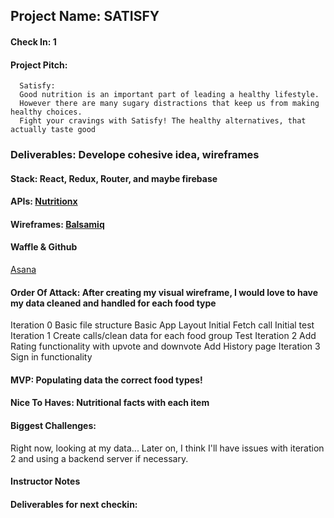 ## Project Name: SATISFY

#### Check In: 1

#### Project Pitch: 
      
      Satisfy:
      Good nutrition is an important part of leading a healthy lifestyle.
      However there are many sugary distractions that keep us from making healthy choices. 
      Fight your cravings with Satisfy! The healthy alternatives, that actually taste good

### Deliverables: Develope cohesive idea, wireframes

#### Stack: React, Redux, Router, and maybe firebase

#### APIs: [Nutritionx](https://developer.nutritionix.com/admin/access_details)

#### Wireframes: [Balsamiq](https://imgur.com/a/fMvQr5C)

#### Waffle & Github
[Asana](https://app.asana.com/0/685677221978308/board)

#### Order Of Attack: After creating my visual wireframe, I would love to have my data cleaned and handled for each food type
 Iteration 0 
  Basic file structure 
  Basic App Layout 
  Initial Fetch call
  Initial test
 Iteration 1
  Create calls/clean data for each food group
  Test
 Iteration 2 
  Add Rating functionality with upvote and downvote 
  Add History page 
 Iteration 3
  Sign in functionality 

#### MVP: Populating data the correct food types!  

#### Nice To Haves: Nutritional facts with each item 

#### Biggest Challenges: 
  Right now, looking at my data... Later on, I think I'll have issues with iteration 2 and using a backend server if necessary.

#### Instructor Notes

#### Deliverables for next checkin:
